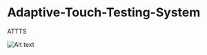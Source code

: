 # Adaptive-Touch-Testing-System
ATTTS


<img
  src="/Adaptive-Touch-Testing-System/Figures and Images/100 trial exmpl.jpg"
  alt="Alt text"
  title="Optional title"
  style="display: inline-block; margin: 0 auto; max-width: 300px">
